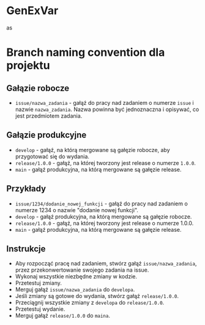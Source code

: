 # GenExVar
as
# Branch naming convention dla projektu

## Gałązie robocze

* `issue/nazwa_zadania` - gałąź do pracy nad zadaniem o numerze `issue` i nazwie `nazwa_zadania`. Nazwa powinna być jednoznaczna i opisywać, co jest przedmiotem zadania.

## Gałązie produkcyjne

* `develop` - gałąź, na którą mergowane są gałęzie robocze, aby przygotować się do wydania.
* `release/1.0.0` - gałąź, na której tworzony jest release o numerze `1.0.0`.
* `main` - gałąź produkcyjna, na którą mergowane są gałęzie release.

## Przykłady

* `issue/1234/dodanie_nowej_funkcji` - gałąź do pracy nad zadaniem o numerze 1234 o nazwie "dodanie nowej funkcji".
* `develop` - gałąź produkcyjna, na którą mergowane są gałęzie robocze.
* `release/1.0.0` - gałąź, na której tworzony jest release o numerze 1.0.0.
* `main` - gałąź produkcyjna, na którą mergowane są gałęzie release.

## Instrukcje

* Aby rozpocząć pracę nad zadaniem, stwórz gałąź `issue/nazwa_zadania`, przez przekonwertowanie swojego zadania na issue.
* Wykonaj wszystkie niezbędne zmiany w kodzie.
* Przetestuj zmiany.
* Merguj gałąź `issue/nazwa_zadania` do `developa`.
* Jeśli zmiany są gotowe do wydania, stwórz gałąź `release/1.0.0`.
* Przeciągnij wszystkie zmiany z `developa` do `release/1.0.0`.
* Przetestuj wydanie.
* Merguj gałąź `release/1.0.0` do `maina`.
